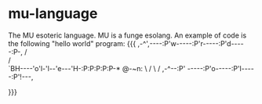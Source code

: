 mu-language
===========

The MU esoteric language.
MU is a funge esolang.
An example of code is the following "hello world" program:
{{{
                                      ,-^',----:P'w-----:P'r-----:P'd-----:P-,
                                     /                                        \
                                    /                                          \
`BH----'o'l-'l--'e---'H-:P:P:P:P:P-*                                            @-~n:
                                    \                                          /
                                     \                                        /
                                      ,-^--:P' -----:P'o-----:P'l-----:P'!---,

}}}
